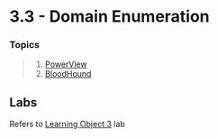 # 3.3 - Domain Enumeration

### Topics

> 1. [PowerView](3.3.1-powerview/)
> 2. [BloodHound](3.3.2-bloodhound.md)

## Labs

Refers to [Learning Object 3](../../lab/3-learning-object-3.md) lab
